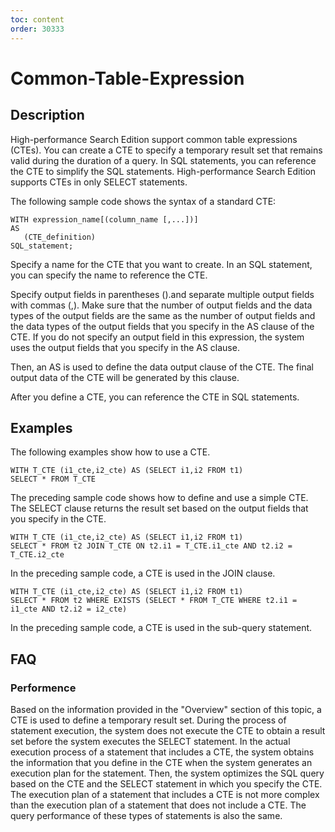```yaml
---
toc: content
order: 30333
---
```


# Common-Table-Expression
## Description
High-performance Search Edition support common table expressions (CTEs). You can create a CTE to specify a temporary result set that remains valid during the duration of a query. In SQL statements, you can reference the CTE to simplify the SQL statements. High-performance Search Edition supports CTEs in only SELECT statements.

The following sample code shows the syntax of a standard CTE:

```
WITH expression_name[(column_name [,...])]
AS
   (CTE_definition)
SQL_statement;
```

Specify a name for the CTE that you want to create. In an SQL statement, you can specify the name to reference the CTE.

Specify output fields in parentheses ().and separate multiple output fields with commas (,). Make sure that the number of output fields and the data types of the output fields are the same as the number of output fields and the data types of the output fields that you specify in the AS clause of the CTE. If you do not specify an output field in this expression, the system uses the output fields that you specify in the AS clause.

Then, an AS is used to define the data output clause of the CTE. The final output data of the CTE will be generated by this clause.

After you define a CTE, you can reference the CTE in SQL statements.

## Examples

The following examples show how to use a CTE.

```
WITH T_CTE (i1_cte,i2_cte) AS (SELECT i1,i2 FROM t1)
SELECT * FROM T_CTE
```

The preceding sample code shows how to define and use a simple CTE. The SELECT clause returns the result set based on the output fields that you specify in the CTE.

```
WITH T_CTE (i1_cte,i2_cte) AS (SELECT i1,i2 FROM t1)
SELECT * FROM t2 JOIN T_CTE ON t2.i1 = T_CTE.i1_cte AND t2.i2 = T_CTE.i2_cte
```

In the preceding sample code, a CTE is used in the JOIN clause.

```
WITH T_CTE (i1_cte,i2_cte) AS (SELECT i1,i2 FROM t1)
SELECT * FROM t2 WHERE EXISTS (SELECT * FROM T_CTE WHERE t2.i1 = i1_cte AND t2.i2 = i2_cte)
```

In the preceding sample code, a CTE is used in the sub-query statement.

## FAQ
### Performence

Based on the information provided in the "Overview" section of this topic, a CTE is used to define a temporary result set. During the process of statement execution, the system does not execute the CTE to obtain a result set before the system executes the SELECT statement. In the actual execution process of a statement that includes a CTE, the system obtains the information that you define in the CTE when the system generates an execution plan for the statement. Then, the system optimizes the SQL query based on the CTE and the SELECT statement in which you specify the CTE. The execution plan of a statement that includes a CTE is not more complex than the execution plan of a statement that does not include a CTE. The query performance of these types of statements is also the same.

